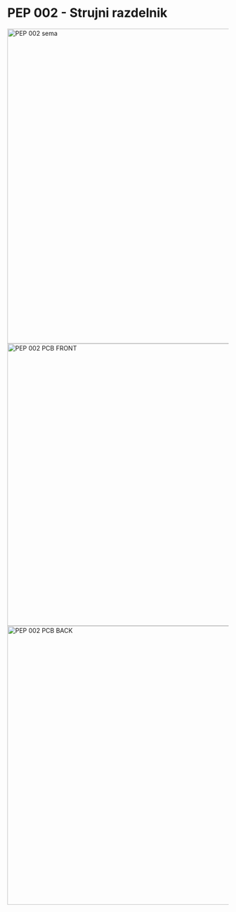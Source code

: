 # PEP 002 - Strujni razdelnik

<img width="1027" height="717" alt="PEP 002 sema" src="https://github.com/user-attachments/assets/6611c2b7-6eff-4051-870c-375b960fd51b" />
<img width="643" height="643" alt="PEP 002 PCB FRONT" src="https://github.com/user-attachments/assets/f70bc293-06d6-4a40-bb7e-f818f9eac86a" />
<img width="657" height="635" alt="PEP 002 PCB BACK" src="https://github.com/user-attachments/assets/b5c99655-787e-4fa4-b39c-a0a1d43c580d" />
